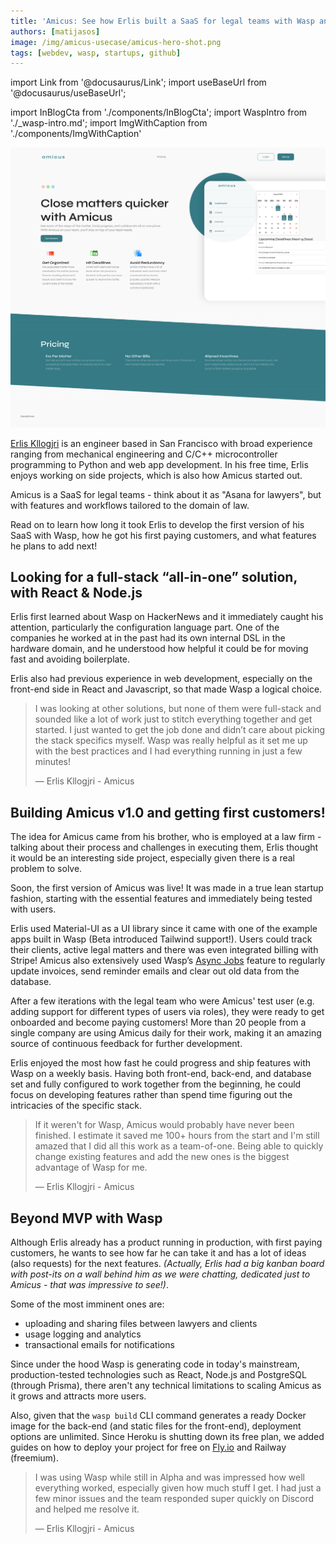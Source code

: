```yaml
---
title: 'Amicus: See how Erlis built a SaaS for legal teams with Wasp and got first paying customers!'
authors: [matijasos]
image: /img/amicus-usecase/amicus-hero-shot.png
tags: [webdev, wasp, startups, github]
---
```


import Link from '@docusaurus/Link';
import useBaseUrl from '@docusaurus/useBaseUrl';

import InBlogCta from './components/InBlogCta';
import WaspIntro from './_wasp-intro.md';
import ImgWithCaption from './components/ImgWithCaption'


![amicus hero shot](../static/img/amicus-usecase/amicus-hero-shot.png)


[Erlis Kllogjri](https://github.com/ErlisK) is an engineer based in San Francisco with broad experience ranging from mechanical engineering and C/C++ microcontroller programming to Python and web app development. In his free time, Erlis enjoys working on side projects, which is also how Amicus started out.

Amicus is a SaaS for legal teams - think about it as "Asana for lawyers", but with features and workflows tailored to the domain of law.

Read on to learn how long it took Erlis to develop the first version of his SaaS with Wasp, how he got his first paying customers, and what features he plans to add next!

<!--truncate-->

## Looking for a full-stack “all-in-one” solution, with React & Node.js

Erlis first learned about Wasp on HackerNews and it immediately caught his attention, particularly the configuration language part. One of the companies he worked at in the past had its own internal DSL in the hardware domain, and he understood how helpful it could be for moving fast and avoiding boilerplate.

Erlis also had previous experience in web development, especially on the front-end side in React and Javascript, so that made Wasp a logical choice.

> I was looking at other solutions, but none of them were full-stack and sounded like a lot of work just to stitch everything together and get started. I just wanted to get the job done and didn’t care about picking the stack specifics myself. Wasp was really helpful as it set me up with the best practices and I had everything running in just a few minutes!
>
> — Erlis Kllogjri - Amicus

## Building Amicus v1.0 and getting first customers!

The idea for Amicus came from his brother, who is employed at a law firm - talking about their process and challenges in executing them, Erlis thought it would be an interesting side project, especially given there is a real problem to solve.

Soon, the first version of Amicus was live! It was made in a true lean startup fashion, starting with the essential features and immediately being tested with users.

<ImgWithCaption
    alt="Amicus's dashboard"
    source="img/amicus-usecase/amicus-dashboard.png"
    caption="Amicus's dashboard, using Material-UI"
/>

Erlis used Material-UI as a UI library since it came with one of the example apps built in Wasp (Beta introduced Tailwind support!). Users could track their clients, active legal matters and there was even integrated billing with Stripe! Amicus also extensively used Wasp’s [Async Jobs](https://wasp-lang.dev/blog/2022/06/15/jobs-feature-announcement) feature to regularly update invoices, send reminder emails and clear out old data from the database.

After a few iterations with the legal team who were Amicus' test user (e.g. adding support for different types of users via roles), they were ready to get onboarded and become paying customers! More than 20 people from a single company are using Amicus daily for their work, making it an amazing source of continuous feedback for further development.

Erlis enjoyed the most how fast he could progress and ship features with Wasp on a weekly basis. Having both front-end, back-end, and database set and fully configured to work together from the beginning, he could focus on developing features rather than spend time figuring out the intricacies of the specific stack.

> If it weren't for Wasp, Amicus would probably have never been finished. I estimate it saved me 100+ hours from the start and I'm still amazed that I did all this work as a team-of-one. Being able to quickly change existing features and add the new ones is the biggest advantage of Wasp for me.
>
> — Erlis Kllogjri - Amicus

## Beyond MVP with Wasp

Although Erlis already has a product running in production, with first paying customers, he wants to see how far he can take it and has a lot of ideas (also requests) for the next features. *(Actually, Erlis had a big kanban board with post-its on a wall behind him as we were chatting, dedicated just to Amicus - that was impressive to see!)*. 

Some of the most imminent ones are:

- uploading and sharing files between lawyers and clients
- usage logging and analytics
- transactional emails for notifications

Since under the hood Wasp is generating code in today's mainstream, production-tested technologies such as React, Node.js and PostgreSQL (through Prisma), there aren't any technical limitations to scaling Amicus as it grows and attracts more users.

Also, given that the `wasp build` CLI command generates a ready Docker image for the back-end (and static files for the front-end), deployment options are unlimited. Since Heroku is shutting down its free plan, we added guides on how to deploy your project for free on [Fly.io](http://Fly.io) and Railway (freemium).

> I was using Wasp while still in Alpha and was impressed how well everything worked, especially given how much stuff I get. I had just a few minor issues and the team responded super quickly on Discord and helped me resolve it.
>
> — Erlis Kllogjri - Amicus
